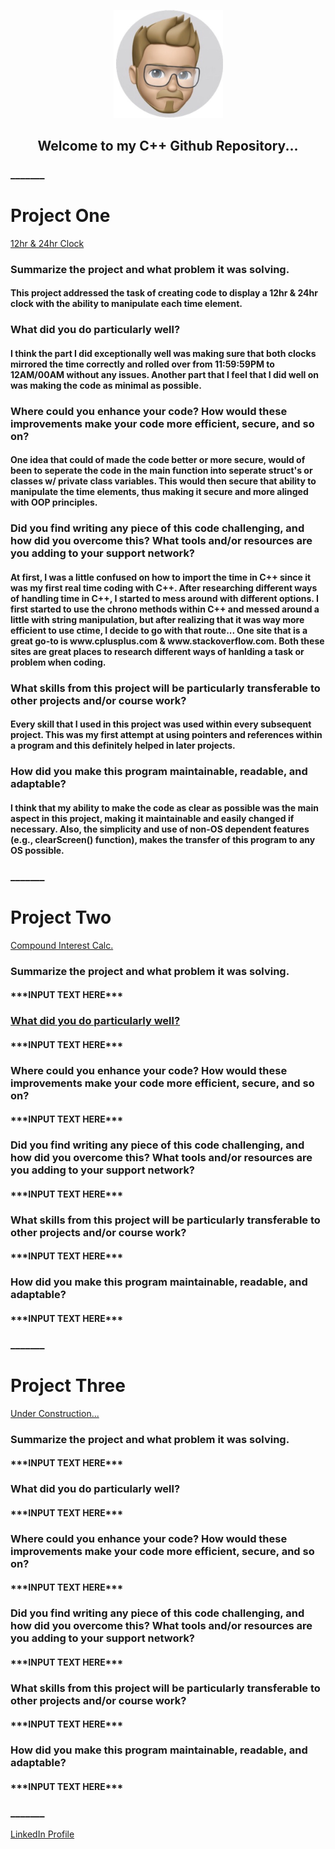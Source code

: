 <p align="center"><img src="https://github.com/va-nilla-gorilla/CPlusPlus/blob/main/thumbnail_IMG_0037.jpg?raw=true" width="175" title="hover text"></p>

<h2 align="center"> Welcome to my C++ Github Repository...</h2>

<h3>_______</h3>

<h1>Project One</h1>

<a href="https://github.com/va-nilla-gorilla/CPlusPlus/tree/main/Project1/Project1/src">12hr & 24hr Clock</a>

<h3>Summarize the project and what problem it was solving.</h3>

<h4>This project addressed the task of creating code to display a 12hr & 24hr clock with the ability to manipulate each time element.</h4>

<h3>What did you do particularly well?</h3>

<h4>I think the part I did exceptionally well was making sure that both clocks mirrored the time correctly and rolled over from 11:59:59PM to 12AM/00AM without any issues. Another part that I feel that I did well on was making the code as minimal as possible.</h4>

<h3>Where could you enhance your code? How would these improvements make your code more efficient, secure, and so on?</h3>

<h4>One idea that could of made the code better or more secure, would of been to seperate the code in the main function into seperate struct's or classes w/ private class variables. This would then secure that ability to manipulate the time elements, thus making it secure and more alinged with OOP principles.</h4>

<h3>Did you find writing any piece of this code challenging, and how did you overcome this? What tools and/or resources are you adding to your support network?</h3>

<h4>At first, I was a little confused on how to import the time in C++ since it was my first real time coding with C++. After researching different ways of handling time in C++, I started to mess around with different options. I first started to use the chrono methods within C++ and messed around a little with string manipulation, but after realizing that it was way more efficient to use ctime, I decide to go with that route... One site that is a great go-to is www.cplusplus.com & www.stackoverflow.com. Both these sites are great places to research different ways of hanlding a task or problem when coding.</h4>

<h3>What skills from this project will be particularly transferable to other projects and/or course work?</h3>

<h4>Every skill that I used in this project was used within every subsequent project. This was my first attempt at using pointers and references within a program and this definitely helped in later projects.</h4>

<h3>How did you make this program maintainable, readable, and adaptable?</h3>

<h4>I think that my ability to make the code as clear as possible was the main aspect in this project, making it maintainable and easily changed if necessary. Also, the simplicity and use of non-OS dependent features (e.g., clearScreen() function), makes the transfer of this program to any OS possible.</h4>

<h3>_______</h3>

<h1>Project Two</h1>

<a href="https://github.com/va-nilla-gorilla/CPlusPlus/tree/main/Project2/Project2/src">Compound Interest Calc.</a>

<h3>Summarize the project and what problem it was solving.</h3>

<h4>***INPUT TEXT HERE***</h4>

<h3><p><u>What did you do particularly well?</u></p></h3>

<h4>***INPUT TEXT HERE***</h4>

<h3>Where could you enhance your code? How would these improvements make your code more efficient, secure, and so on?</h3>

<h4>***INPUT TEXT HERE***</h4>

<h3>Did you find writing any piece of this code challenging, and how did you overcome this? What tools and/or resources are you adding to your support network?</h3>

<h4>***INPUT TEXT HERE***</h4>

<h3>What skills from this project will be particularly transferable to other projects and/or course work?</h3>

<h4>***INPUT TEXT HERE***</h4>

<h3>How did you make this program maintainable, readable, and adaptable?</h3>

<h4>***INPUT TEXT HERE***</h4>

<h3>_______</h3>

<h1>Project Three</h1>

<a href="https://github.com/va-nilla-gorilla/CPlusPlus">Under Construction...</a>

<h3>Summarize the project and what problem it was solving.</h3>

<h4>***INPUT TEXT HERE***</h4>

<h3>What did you do particularly well?</h3>

<h4>***INPUT TEXT HERE***</h4>

<h3>Where could you enhance your code? How would these improvements make your code more efficient, secure, and so on?</h3>

<h4>***INPUT TEXT HERE***</h4>

<h3>Did you find writing any piece of this code challenging, and how did you overcome this? What tools and/or resources are you adding to your support network?</h3>

<h4>***INPUT TEXT HERE***</h4>

<h3>What skills from this project will be particularly transferable to other projects and/or course work?</h3>

<h4>***INPUT TEXT HERE***</h4>

<h3>How did you make this program maintainable, readable, and adaptable?</h3>

<h4>***INPUT TEXT HERE***</h4>

<h3>_______</h3>

<a href="https://www.linkedin.com/in/uriah-fadum-info-sec-tech-llc">LinkedIn Profile</a>

